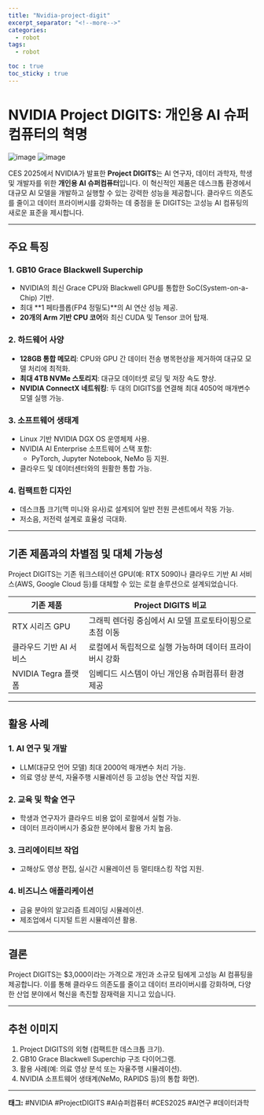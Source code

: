 ```yaml
---
title: "Nvidia-project-digit"
excerpt_separator: "<!--more-->"
categories:
  - robot
tags:
  - robot

toc : true
toc_sticky : true
---
```


# NVIDIA Project DIGITS: 개인용 AI 슈퍼컴퓨터의 혁명
![image](https://github.com/user-attachments/assets/1acd72f7-dcfc-42cd-adb6-a44596ffb801)
![image](https://github.com/user-attachments/assets/284f8bbe-11b1-4acc-af5c-6e1782cc4ece)

CES 2025에서 NVIDIA가 발표한 **Project DIGITS**는 AI 연구자, 데이터 과학자, 학생 및 개발자를 위한 **개인용 AI 슈퍼컴퓨터**입니다. 이 혁신적인 제품은 데스크톱 환경에서 대규모 AI 모델을 개발하고 실행할 수 있는 강력한 성능을 제공합니다. 클라우드 의존도를 줄이고 데이터 프라이버시를 강화하는 데 중점을 둔 DIGITS는 고성능 AI 컴퓨팅의 새로운 표준을 제시합니다.

---

## 주요 특징

### **1. GB10 Grace Blackwell Superchip**
- NVIDIA의 최신 Grace CPU와 Blackwell GPU를 통합한 SoC(System-on-a-Chip) 기반.
- 최대 **1 페타플롭(FP4 정밀도)**의 AI 연산 성능 제공.
- **20개의 Arm 기반 CPU 코어**와 최신 CUDA 및 Tensor 코어 탑재.

### **2. 하드웨어 사양**
- **128GB 통합 메모리**: CPU와 GPU 간 데이터 전송 병목현상을 제거하여 대규모 모델 처리에 최적화.
- **최대 4TB NVMe 스토리지**: 대규모 데이터셋 로딩 및 저장 속도 향상.
- **NVIDIA ConnectX 네트워킹**: 두 대의 DIGITS를 연결해 최대 4050억 매개변수 모델 실행 가능.

### **3. 소프트웨어 생태계**
- Linux 기반 NVIDIA DGX OS 운영체제 사용.
- NVIDIA AI Enterprise 소프트웨어 스택 포함:
  - PyTorch, Jupyter Notebook, NeMo 등 지원.
- 클라우드 및 데이터센터와의 원활한 통합 가능.

### **4. 컴팩트한 디자인**
- 데스크톱 크기(맥 미니와 유사)로 설계되어 일반 전원 콘센트에서 작동 가능.
- 저소음, 저전력 설계로 효율성 극대화.

---

## 기존 제품과의 차별점 및 대체 가능성

Project DIGITS는 기존 워크스테이션 GPU(예: RTX 5090)나 클라우드 기반 AI 서비스(AWS, Google Cloud 등)를 대체할 수 있는 로컬 솔루션으로 설계되었습니다.

| 기존 제품           | Project DIGITS 비교 |
|---------------------|---------------------|
| RTX 시리즈 GPU      | 그래픽 렌더링 중심에서 AI 모델 프로토타이핑으로 초점 이동 |
| 클라우드 기반 AI 서비스 | 로컬에서 독립적으로 실행 가능하며 데이터 프라이버시 강화 |
| NVIDIA Tegra 플랫폼 | 임베디드 시스템이 아닌 개인용 슈퍼컴퓨터 환경 제공 |

---

## 활용 사례

### **1. AI 연구 및 개발**
- LLM(대규모 언어 모델) 최대 2000억 매개변수 처리 가능.
- 의료 영상 분석, 자율주행 시뮬레이션 등 고성능 연산 작업 지원.

### **2. 교육 및 학술 연구**
- 학생과 연구자가 클라우드 비용 없이 로컬에서 실험 가능.
- 데이터 프라이버시가 중요한 분야에서 활용 가치 높음.

### **3. 크리에이티브 작업**
- 고해상도 영상 편집, 실시간 시뮬레이션 등 멀티태스킹 작업 지원.

### **4. 비즈니스 애플리케이션**
- 금융 분야의 알고리즘 트레이딩 시뮬레이션.
- 제조업에서 디지털 트윈 시뮬레이션 활용.

---

## 결론

Project DIGITS는 $3,000이라는 가격으로 개인과 소규모 팀에게 고성능 AI 컴퓨팅을 제공합니다. 이를 통해 클라우드 의존도를 줄이고 데이터 프라이버시를 강화하며, 다양한 산업 분야에서 혁신을 촉진할 잠재력을 지니고 있습니다.

---

## 추천 이미지
1. Project DIGITS의 외형 (컴팩트한 데스크톱 크기).
2. GB10 Grace Blackwell Superchip 구조 다이어그램.
3. 활용 사례(예: 의료 영상 분석 또는 자율주행 시뮬레이션).
4. NVIDIA 소프트웨어 생태계(NeMo, RAPIDS 등)의 통합 화면).

---

**태그:** #NVIDIA #ProjectDIGITS #AI슈퍼컴퓨터 #CES2025 #AI연구 #데이터과학
